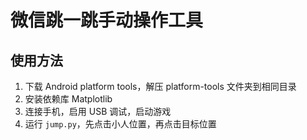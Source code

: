 # 微信跳一跳手动操作工具

## 使用方法

1. 下载 Android platform tools，解压 platform-tools 文件夹到相同目录
2. 安装依赖库 Matplotlib
3. 连接手机，启用 USB 调试，启动游戏
4. 运行 `jump.py`，先点击小人位置，再点击目标位置
